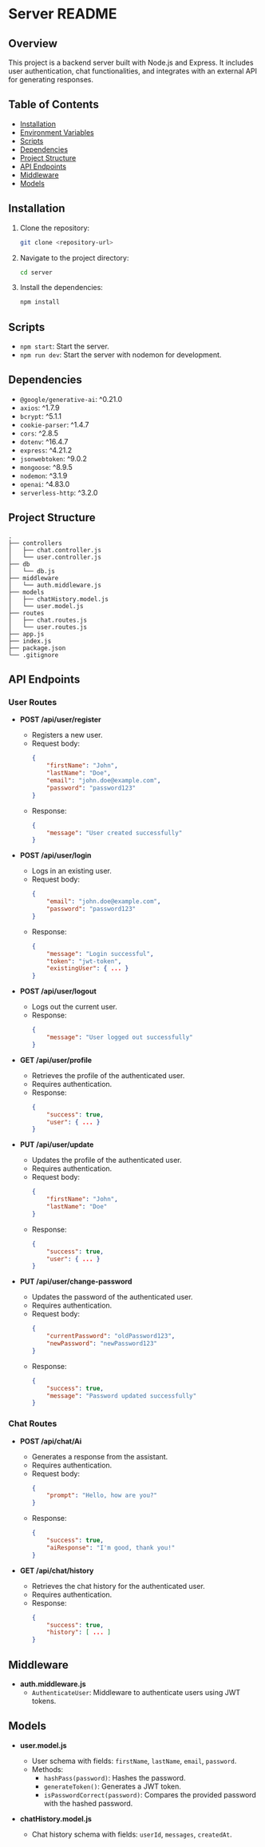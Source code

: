 # Server README

## Overview

This project is a backend server built with Node.js and Express. It includes user authentication, chat functionalities, and integrates with an external API for generating responses.

## Table of Contents

- [Installation](#installation)
- [Environment Variables](#environment-variables)
- [Scripts](#scripts)
- [Dependencies](#dependencies)
- [Project Structure](#project-structure)
- [API Endpoints](#api-endpoints)
- [Middleware](#middleware)
- [Models](#models)

## Installation

1. Clone the repository:
    ```sh
    git clone <repository-url>
    ```
2. Navigate to the project directory:
    ```sh
    cd server
    ```
3. Install the dependencies:
    ```sh
    npm install
    ```

## Scripts

- `npm start`: Start the server.
- `npm run dev`: Start the server with nodemon for development.

## Dependencies

- `@google/generative-ai`: ^0.21.0
- `axios`: ^1.7.9
- `bcrypt`: ^5.1.1
- `cookie-parser`: ^1.4.7
- `cors`: ^2.8.5
- `dotenv`: ^16.4.7
- `express`: ^4.21.2
- `jsonwebtoken`: ^9.0.2
- `mongoose`: ^8.9.5
- `nodemon`: ^3.1.9
- `openai`: ^4.83.0
- `serverless-http`: ^3.2.0

## Project Structure

```plaintext
.
├── controllers
│   ├── chat.controller.js
│   └── user.controller.js
├── db
│   └── db.js
├── middleware
│   └── auth.middleware.js
├── models
│   ├── chatHistory.model.js
│   └── user.model.js
├── routes
│   ├── chat.routes.js
│   └── user.routes.js
├── app.js
├── index.js
├── package.json
└── .gitignore
```

## API Endpoints
### User Routes

- **POST /api/user/register**
    - Registers a new user.
    - Request body:
        ```json
        {
            "firstName": "John",
            "lastName": "Doe",
            "email": "john.doe@example.com",
            "password": "password123"
        }
        ```
    - Response:
        ```json
        {
            "message": "User created successfully"
        }
        ```

- **POST /api/user/login**
    - Logs in an existing user.
    - Request body:
        ```json
        {
            "email": "john.doe@example.com",
            "password": "password123"
        }
        ```
    - Response:
        ```json
        {
            "message": "Login successful",
            "token": "jwt-token",
            "existingUser": { ... }
        }
        ```

- **POST /api/user/logout**
    - Logs out the current user.
    - Response:
        ```json
        {
            "message": "User logged out successfully"
        }
        ```

- **GET /api/user/profile**
    - Retrieves the profile of the authenticated user.
    - Requires authentication.
    - Response:
        ```json
        {
            "success": true,
            "user": { ... }
        }
        ```

- **PUT /api/user/update**
    - Updates the profile of the authenticated user.
    - Requires authentication.
    - Request body:
        ```json
        {
            "firstName": "John",
            "lastName": "Doe"
        }
        ```
    - Response:
        ```json
        {
            "success": true,
            "user": { ... }
        }
        ```

- **PUT /api/user/change-password**
    - Updates the password of the authenticated user.
    - Requires authentication.
    - Request body:
        ```json
        {
            "currentPassword": "oldPassword123",
            "newPassword": "newPassword123"
        }
        ```
    - Response:
        ```json
        {
            "success": true,
            "message": "Password updated successfully"
        }
        ```

### Chat Routes

- **POST /api/chat/Ai**
    - Generates a response from the assistant.
    - Requires authentication.
    - Request body:
        ```json
        {
            "prompt": "Hello, how are you?"
        }
        ```
    - Response:
        ```json
        {
            "success": true,
            "aiResponse": "I'm good, thank you!"
        }
        ```

- **GET /api/chat/history**
    - Retrieves the chat history for the authenticated user.
    - Requires authentication.
    - Response:
        ```json
        {
            "success": true,
            "history": [ ... ]
        }
        ```

## Middleware

- **auth.middleware.js**
    - `AuthenticateUser`: Middleware to authenticate users using JWT tokens.

## Models

- **user.model.js**
    - User schema with fields: `firstName`, `lastName`, `email`, `password`.
    - Methods:
        - `hashPass(password)`: Hashes the password.
        - `generateToken()`: Generates a JWT token.
        - `isPasswordCorrect(password)`: Compares the provided password with the hashed password.

- **chatHistory.model.js**
    - Chat history schema with fields: `userId`, `messages`, `createdAt`.
